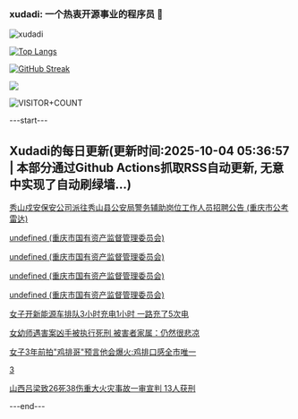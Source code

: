 ### xudadi: 一个热衷开源事业的程序员 👋

![xudadi](https://github-readme-stats-git-masterorgs-github-readme-stats-team.vercel.app/api?username=xudadi)

[![Top Langs](https://github-readme-stats.vercel.app/api/top-langs/?username=xudadi)](https://github.com/anuraghazra/github-readme-stats)

[![GitHub Streak](https://streak-stats.demolab.com?user=xudadi&locale=zh_Hans)](https://git.io/streak-stats)

![](https://raw.githubusercontent.com/xudadi/xudadi/main/assets/github-contribution-grid-snake.svg)

![VISITOR+COUNT](https://komarev.com/ghpvc/?username=xudadi&label=VISITOR+COUNT)


---start---

## Xudadi的每日更新(更新时间:2025-10-04 05:36:57 | 本部分通过Github Actions抓取RSS自动更新, 无意中实现了自动刷绿墙...)

[秀山戍安保安公司派往秀山县公安局警务辅助岗位工作人员招聘公告 (重庆市公考雷达)](https://www.gongkaoleida.com/article/2640481)

[undefined (重庆市国有资产监督管理委员会)](https://dadilab.github.io/feeds/all.xml)

[undefined (重庆市国有资产监督管理委员会)](https://dadilab.github.io/feeds/all.xml)

[undefined (重庆市国有资产监督管理委员会)](https://dadilab.github.io/feeds/all.xml)

[undefined (重庆市国有资产监督管理委员会)](https://dadilab.github.io/feeds/all.xml)

[女子开新能源车排队3小时充电1小时 一路充了5次电](https://m.163.com/news/article/KAUAB5VP053469LG.html)

[女幼师遇害案凶手被执行死刑 被害者家属：仍然很悲凉](https://m.163.com/news/article/KAUQU3V005129QAF.html)

[女子3年前拍"鸡排哥"预言他会爆火:鸡排口感全市唯一](https://m.163.com/news/article/KAUNV86H00019K82.html)

[3](https://m.163.com/touch/news/sub/domestic)

[山西吕梁致26死38伤重大火灾事故一审宣判 13人获刑](https://m.163.com/news/article/KAUPTFVF0534A4SC.html)

---end---
